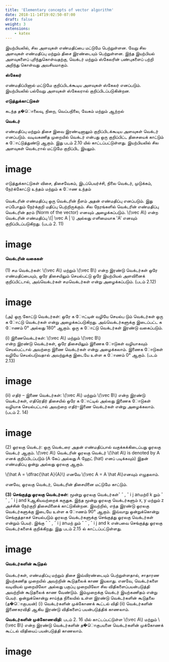 ```yaml
---
title: 'Elementary concepts of vector algorithm'
date: 2018-11-14T19:02:50-07:00
draft: false
weight: 3
extensions:
    - katex
---
```


இயற்பியலில், சில அளவுகள் எண்மதிப்பை மட்டுமே
பெற்றுள்ளன. வேறு சில அளவுகள் எண்மதிப்பு
மற்றும் திசை இரண்டையும் பெற்றுள்ளன. இந்த
இயற்பியல் அளவுகளைப் புரிந்துகொள்வதற்கு,
வெக்டர் மற்றும் ஸ்கேலரின் பண்புகளைப் பற்றி
அறிந்து கொள்வது அவசியமாகும்.

**ஸ்கேலர்**

எண்மதிப்பினால் மட்டுமே குறிப்பிடக்கூடிய அளவுகள்
ஸ்கேலர் எனப்படும். இயற்பியலில் பல்வேறு
அளவுகள் ஸ்கேலரால் குறிப்பிடப்படுகின்றன.

**எடுத்துக்காட்டுகள்**

கடந்த த�ொலைவு, நிறை, வெப்பநிலை, வேகம்
மற்றும் ஆற்றல்

**வெக்டர்**

எண்மதிப்பு மற்றும் திசை இவை இரண்டினாலும்
குறிப்பிடக்கூடிய அளவுகள் வெக்டர் எனப்படும்.
வடிவகணித முறையில் வெக்டர் என்பது ஒரு
குறிப்பிட்ட திசையைக் காட்டும் க ோட்டுத்துண்டு
ஆகும். இது படம் 2.10 யில் காட்டப்பட்டுள்ளது.
இயற்பியலில் சில அளவுகள் வெக்டரால் மட்டுமே
குறிப்பிட இயலும்.

# image

எடுத்துக்காட்டுகள்
விசை, திசைவேகம், இடப்பெயர்ச்சி, நிலை வெக்டர்,
முடுக்கம், நேர்க்கோட்டு உந்தம் மற்றும் க ோண உந்தம்

#### 
வெக்டரின் எண்மதிப்பு
ஒரு வெக்டரின் நீளம் அதன் எண்மதிப்பு எனப்படும்.
இது எப்போதும் நேர்க்குறி மதிப்பு பெற்றிருக்கும்.
சில நேரங்களில் வெக்டரின் எண்மதிப்பு வெக்டரின்
தரம் (Norm of the vector) எனவும் அழைக்கப்படும். \\(\vec A\\) என்ற வெக்டரின் எண்மதிப்பு \\(| \vec A | \\)  அல்லது
எளிமையாக 'A' எனவும் குறிப்பிடப்படுகிறது.
(படம் 2. 11)

# image

#### வெக்டரின் வகைகள்
(1) சம வெக்டர்கள்:  \\(\vec A\\) மற்றும் \\(\vec B\\) என்ற இரண்டு
வெக்டர்கள் ஒரே எண்மதிப்பையும், ஒரே
திசையிலும் செயல்பட்டு ஒரே இயற்பியல்
அளவினைக் குறிப்பிட்டால், அவ்வெக்டர்கள்
சமவெக்டர்கள் என்று அழைக்கப்படும். (படம் 2.12)

# image

(அ) ஒரு கோட்டு வெக்டர்கள்: ஒரே க ோட்டின்
வழியே செயல்ப டும் வெக்டர்கள் ஒரு க ோட்டு
வெக்டர்கள் என்று அழைக்கப்படுகிறது.
அவ்வெக்டர்களுக்கு இடைப்பட்ட க ோணம்
0° அல்லது 180° ஆகும். ஒரு க ோட்டு
வெக்டர்கள் இரண்டு வகைப்படும்.

(i) இணைவெக்டர்கள்: \\(\vec A\\)
 மற்றும் \\(\vec B\\)  
என்ற இரண்டு வெக்டர்கள், ஒரே திசையிலும்
இணைக ோடுகள் வழியாகவும் செயல்பட்டால்
அவற்றை இணை வெக்டர்கள் என்று
அழைக்கலாம். இணைக ோடுகள் வழியே
செயல்படுவதால் அவற்றுக்கு இடையே
உள்ள க ோணம் 0° ஆகும். (படம் 2.13)

# image

(ii) எதிர் – இணை வெக்டர்கள்: \\(\vec A\\)
மற்றும் \\(\vec B\\)
 என்ற இரண்டு வெக்டர்கள்,
எதிரெதிர் திசையில் ஒரே க ோட்டில்
அல்லது இணைக ோடுகள் வழியாக
செயல்பட்டால் அவற்றை எதிர்-இணை
வெக்டர்கள் என்று அழைக்கலாம்.
(படம் 2. 14)

# image

(2) ஓரலகு வெக்டர்: ஒரு வெக்டரை அதன்
எண்மதிப்பால் வகுக்கக்கிடைப்பது ஓரலகு
வெக்டர் ஆகும். \\(\vec A\\)
 வெக்டரின் ஓரலகு வெக்டர்
\\(\hat A\\) is denoted by A  எனக் குறிப்பிடப்படும் (A கேப் அல்லது
A ஹேட் (hat) எனப் படிக்கவும்) இதன்
எண்மதிப்பு ஒன்று அல்லது ஓரலகு ஆகும்.

\\(\hat A = \dfrac{\hat A}{A}\\) எனவே \\(\vec A = A \hat A\\)எனவும் எழுதலாம்.

எனவே, ஓரலகு வெக்டர், வெக்டரின்
திசையினை மட்டுமே காட்டும்.


**(3) செங்குத்து ஓரலகு வெக்டர்கள்:** மூன்று ஓரலகு
வெக்டர்கள்ˆ ˆ , ˆ i j anமற்d k றும் ˆ ˆ , ˆ i j and kஆகியவற்றைக் கருதுக.
இந்த மூன்று ஓரலகு வெக்டர்களும் x, y மற்றும் z
அச்சின் நேர்குறி திசையினைக் காட்டுகின்றன.
இவற்றில், எந்த இரண்டு ஓரலகு வெக்டர்களுக்கு
இடையே உள்ள க ோணம் 90° ஆகும். இவ்வாறு
ஒன்றுக்கொன்று செங்குத்தாகச் செயல்படும்
ஓரலகு வெக்டர்களுக்கு செங்குத்து ஓரலகு
வெக்டர்கள் என்றும் பெயர். இங்கு ˆ ˆ , ˆ i j anமற் றும்
ˆ ˆ , ˆ i j and k என்பவை செங்குத்து ஓரலகு வெக்டர்களைக்
குறிக்கிறது. இது படம் 2.15 ல் காட்டப்பட்டுள்ளது.

# image

#### வெக்டர்களின் கூடுதல்

வெக்டர்கள், எண்மதிப்பு மற்றும் திசை
இவ்விரண்டையும் பெற்றுள்ளதால், சாதாரண
இயற்கணித முறையில் அவற்றின் கூடுதலைக்
காண இயலாது. எனவே, வெக்டர்களை வடிவியல்
முறையிலோ அல்லது பகுப்பு முறையிலோ சில
விதிகளைப்பயன்படுத்தி அவற்றின் கூடுதலைக்
காண வேண்டும். இம்முறைக்கு வெக்டர்
இயற்கணிதம் என்று பெயர். ஒன்றுக்கொன்று சாய்ந்த
நிலையில் உள்ள இரண்டு வெக்டர்களின் கூடுதலை
(த�ொகுபயன்) (i) வெக்டர்களின் முக்கோணக் கூட்டல்
விதி (ii) வெக்டர்களின் இணைகரவிதி ஆகிய
இரண்டு விதிகளைப் பயன்படுத்திக் காணலாம்.

**வெக்டர்களின் முக்கோணவிதி:**
படம் 2. 16 யில் காட்டப்பட்டுள்ள \\(\vec A\\)
 மற்றும் \\(\vec B\\)
என்ற இரண்டு வெக்டர்களின் த�ொகுபயனை
வெக்டர்களின் முக்கோணக் கூட்டல் விதியைப்
பயன்படுத்தி காணலாம்.

# image

